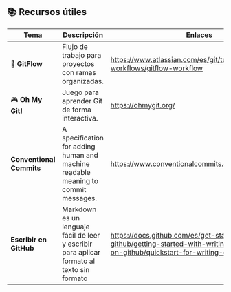 ## 📚 Recursos útiles

| Tema                | Descripción                                         | Enlaces                                                                 |
|---------------------|-----------------------------------------------------|-------------------------------------------------------------------------|
| 🧭 **GitFlow**      | Flujo de trabajo para proyectos con ramas organizadas. | https://www.atlassian.com/es/git/tutorials/comparing-workflows/gitflow-workflow |
| 🎮 **Oh My Git!**   | Juego para aprender Git de forma interactiva.         | https://ohmygit.org/  |
| **Conventional Commits**  | A specification for adding human and machine readable meaning to commit messages.    | https://www.conventionalcommits.org/en/v1.0.0/ |
| **Escribir en GitHub**   |Markdown es un lenguaje fácil de leer y escribir para aplicar formato al texto sin formato    | https://docs.github.com/es/get-started/writing-on-github/getting-started-with-writing-and-formatting-on-github/quickstart-for-writing-on-github  |